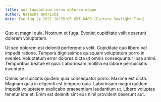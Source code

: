 ```yaml
---
title: aut laudantium rerum dolorem neque
author: Natasha Ondricka
date: Tue Aug 24 2021 18:05:05 GMT-0400 (Eastern Daylight Time)
---
```

Quo et magni quia. Nostrum et fuga. Eveniet cupiditate velit deserunt dolorem voluptatem.

 Ut sed dolorem est deleniti perferendis velit. Cupiditate quo libero vel impedit ratione. Tempora dignissimos quisquam voluptatum porro in eveniet. Voluptatum error dolores dicta ut omnis consequuntur ipsa animi. Temporibus beatae et quia. Laboriosam mollitia ea labore perspiciatis inventore.

 Omnis perspiciatis quidem quia consequatur porro. Maxime est dicta. Magnam quia in eligendi est tempore quia. Laboriosam magni quidem impedit voluptatem explicabo praesentium laudantium ut. Libero voluptas tenetur iste et. Enim est deleniti sint eos nihil provident deserunt aut.